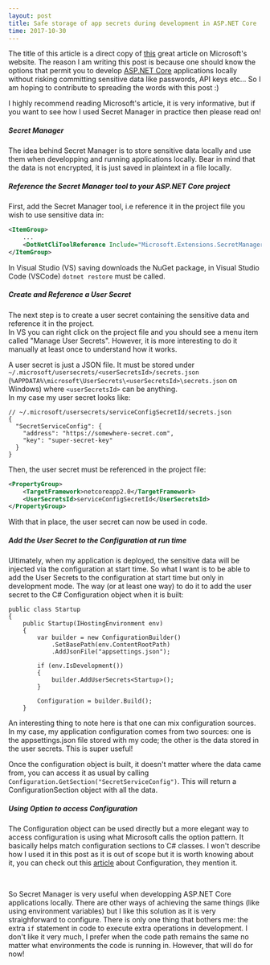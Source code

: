 ```yaml
---
layout: post
title: Safe storage of app secrets during development in ASP.NET Core
time: 2017-10-30
---
```


The title of this article is a direct copy of [this](https://docs.microsoft.com/en-us/aspnet/core/security/app-secrets?tabs=visual-studio) great article on Microsoft's website. The reason I am writing this post is because one should know the options that permit you to develop [ASP.NET Core](https://docs.microsoft.com/en-us/aspnet/core/) applications locally without risking committing sensitive data like passwords, API keys etc... So I am hoping to contribute to spreading the words with this post :)

I highly recommend reading Microsoft's article, it is very informative, but if you want to see how I used Secret Manager in practice then please read on!

##### Secret Manager

The idea behind Secret Manager is to store sensitive data locally and use them when developping and running applications locally. Bear in mind that the data is not encrypted, it is just saved in plaintext in a file locally.

##### Reference the Secret Manager tool to your ASP.NET Core project

First, add the Secret Manager tool, i.e reference it in the project file you wish to use sensitive data in:
```xml
<ItemGroup>
    ...
    <DotNetCliToolReference Include="Microsoft.Extensions.SecretManager.Tools" Version="2.0.0" />
</ItemGroup>
```

In Visual Studio (VS) saving downloads the NuGet package, in Visual Studio Code (VSCode) `dotnet restore` must be called.


##### Create and Reference a User Secret

The next step is to create a user secret containing the sensitive data and reference it in the project.
<br/>
In VS you can right click on the project file and you should see a menu item called "Manage User Secrets". However, it is more interesting to do it manually at least once to understand how it works.

A user secret is just a JSON file. It must be stored under `~/.microsoft/usersecrets/<userSecretsId>/secrets.json` (`%APPDATA%\microsoft\UserSecrets\<userSecretsId>\secrets.json` on Windows) where `<userSecretsId>` can be anything.
<br/>
In my case my user secret looks like:
```
// ~/.microsoft/usersecrets/serviceConfigSecretId/secrets.json
{
  "SecretServiceConfig": {
    "address": "https://somewhere-secret.com",
    "key": "super-secret-key"
  }
}
```

Then, the user secret must be referenced in the project file:
```xml
<PropertyGroup>
    <TargetFramework>netcoreapp2.0</TargetFramework>
    <UserSecretsId>serviceConfigSecretId</UserSecretsId>
</PropertyGroup>
```

With that in place, the user secret can now be used in code.


##### Add the User Secret to the Configuration at run time

Ultimately, when my application is deployed, the sensitive data will be injected via the configuration at start time. So what I want is to be able to add the User Secrets to the configuration at start time but only in development mode. The way (or at least one way) to do it to add the user secret to the C# Configuration object when it is built:
```
public class Startup
{
    public Startup(IHostingEnvironment env)
    {
        var builder = new ConfigurationBuilder()
            .SetBasePath(env.ContentRootPath)
            .AddJsonFile("appsettings.json");

        if (env.IsDevelopment())
        {
            builder.AddUserSecrets<Startup>();
        }

        Configuration = builder.Build();
    }
```
An interesting thing to note here is that one can mix configuration sources. In my case, my application configuration comes from two sources: one is the appsettings.json file stored with my code; the other is the data stored in the user secrets. This is super useful!

Once the configuration object is built, it doesn't matter where the data came from, you can access it as usual by calling `Configuration.GetSection("SecretServiceConfig")`. This will return a ConfigurationSection object with all the data.


##### Using Option to access Configuration

The Configuration object can be used directly but a more elegant way to access configuration is using what Microsoft calls the option pattern. It basically helps match configuration sections to C# classes. I won't describe how I used it in this post as it is out of scope but it is worth knowing about it, you can check out this [article](https://docs.microsoft.com/en-us/aspnet/core/fundamentals/configuration?tabs=basicconfiguration) about Configuration, they mention it.

<br/>

So Secret Manager is very useful when developping ASP.NET Core applications locally. There are other ways of achieving the same things (like using environment variables) but I like this solution as it is very straighforward to configure. There is only one thing that bothers me: the extra `if` statement in code to execute extra operations in development. I don't like it very much, I prefer when the code path remains the same no matter what environments the code is running in. However, that will do for now!